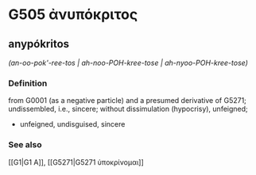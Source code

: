 # G505 ἀνυπόκριτος

## anypókritos

_(an-oo-pok'-ree-tos | ah-noo-POH-kree-tose | ah-nyoo-POH-kree-tose)_

### Definition

from G0001 (as a negative particle) and a presumed derivative of G5271; undissembled, i.e., sincere; without dissimulation (hypocrisy), unfeigned; 

- unfeigned, undisguised, sincere

### See also

[[G1|G1 Α]], [[G5271|G5271 ὑποκρίνομαι]]
